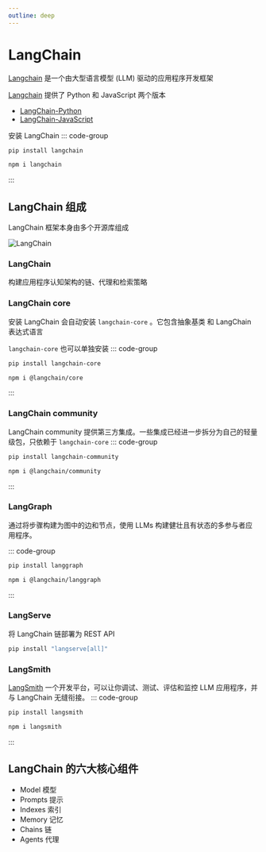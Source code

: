 ```yaml
---
outline: deep
---
```

# LangChain

[Langchain](https://www.langchain.com) 是一个由大型语言模型 (LLM) 驱动的应用程序开发框架


[Langchain](https://www.langchain.com) 提供了 Python 和 JavaScript 两个版本
* [LangChain-Python](https://python.langchain.com/v0.2/docs/introduction)
* [LangChain-JavaScript](https://js.langchain.com/v0.2/docs/introduction)

安装 LangChain 
::: code-group

```bash [Python]
pip install langchain
```
```bash [Typescript]
npm i langchain
```
:::
## LangChain 组成
LangChain 框架本身由多个开源库组成

![LangChain](https://python.langchain.com/v0.2/assets/images/ecosystem_packages-32943b32657e7a187770c9b585f22a64.png)
### LangChain
构建应用程序认知架构的链、代理和检索策略

### LangChain core
安装 LangChain 会自动安装 `langchain-core` 。它包含抽象基类 和 LangChain 表达式语言

 `langchain-core` 也可以单独安装
::: code-group
```bash [Python]
pip install langchain-core
```
```bash [Typescript]
npm i @langchain/core
```
:::
### LangChain community
LangChain community 提供第三方集成。一些集成已经进一步拆分为自己的轻量级包，只依赖于 `langchain-core`
::: code-group
```bash [Python]
pip install langchain-community
```
```bash [Typescript]
npm i @langchain/community
```
:::

### LangGraph
通过将步骤构建为图中的边和节点，使用 LLMs 构建健壮且有状态的多参与者应用程序。

::: code-group
```bash [Python]
pip install langgraph

```
```bash [Typescript]
npm i @langchain/langgraph
```
:::
### LangServe
将 LangChain 链部署为 REST API

```bash
pip install "langserve[all]"
```

### LangSmith
[LangSmith](https://docs.smith.langchain.com) 一个开发平台，可以让你调试、测试、评估和监控 LLM 应用程序，并与 LangChain 无缝衔接。
::: code-group
```bash [Python]
pip install langsmith

```
```bash [Tyscript]
npm i langsmith
```
:::
## LangChain 的六大核心组件
* Model 模型
* Prompts 提示
* Indexes 索引
* Memory 记忆
* Chains 链
* Agents 代理
